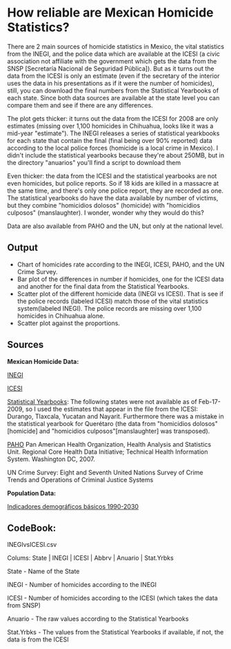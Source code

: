 ﻿How reliable are Mexican Homicide Statistics?
================================================

There are 2 main sources of homicide statistics in Mexico, the vital
statistics from the INEGI, and the police data which are available at
the ICESI (a civic association not affiliate with the
government which gets the data from the SNSP [Secretaría Nacional de Seguridad Pública]). But as it turns out the data from the ICESI is only an estimate
(even if the secretary of the interior uses the data in his presentations
as if it were the number of homicides), 
still, you can download the final numbers from the Statistical Yearbooks of 
each state. Since both data sources are available at the state level you can
compare them and see if there are any differences.

The plot gets thicker: it turns out the data from the ICESI for 2008 are only
estimates (missing over 1,100 homicides in Chihuahua, looks like it was a mid-year
"estimate"). The INEGI releases a series of statistical yearkbooks for each state
that contain the final (final being over 90% reported) data according to the local police forces (homicide is a 
local crime in Mexico). I didn't include the statistical yearbooks because they're
about 250MB, but in the directory "anuarios" you'll find a script to download them

Even thicker: the data from the ICESI and the statistical yearbooks are not even 
homicides, but police reports. So if 18 kids are killed in a massacre at the same 
time, and there's only one police report, they are recorded as one. The statistical
yearbooks do have the data available by number of victims, but they combine "homicidios
dolosos" (homicide) with "homicidios culposos" (manslaughter). I wonder, wonder why
they would do this?

Data are also available from PAHO and the UN, but only at the national level.

Output
------
* Chart of homicides rate according to the INEGI, ICESI, PAHO, and the UN Crime Survey.
* Bar plot of the differences in number if homicides, one for the ICESI data and another for the final data from the Statistical Yearbooks.
* Scatter plot of the different homicide data (INEGI vs ICESI). That is see if the police records (labeled ICESI) match those of the vital statistics system(labeled INEGI). The police records are missing over 1,100 homicides in Chihuahua alone.
* Scatter plot against the proportions.

Sources
------
__Mexican Homicide Data:__

[INEGI](http://www.inegi.org.mx/est/contenidos/espanol/proyectos/continuas/vitales/bd/mortalidad/MortalidadGeneral.asp?s=est&c=11144)

[ICESI](http://www.icesi.org.mx/documentos/estadisticas/estadisticas/denuncias_homicidio_doloso_1997_2008.xls)

[Statistical Yearbooks](http://www.inegi.org.mx/est/contenidos/espanol/sistemas/sisnav/selproy.aspx): The following states were not available as of Feb-17-2009, so I used the estimates that appear in the file from the ICESI: Durango, Tlaxcala, Yucatan and Nayarit. Furthermore there was a mistake in the statistical yearbook for Querétaro (the data from "homicidios dolosos"[homicide] and "homicidios culposos"[manslaughter] was transposed).

[PAHO](http://www.paho.org/English/SHA/coredata/tabulator/newTabulator.htm) Pan American Health Organization, Health Analysis and Statistics Unit. Regional Core Health Data Initiative; Technical Health Information System. Washington DC, 2007.

UN Crime Survey: Eight and Seventh United Nations Survey of Crime Trends and Operations of Criminal Justice Systems

__Population Data:__

[Indicadores demográficos básicos 1990-2030](http://www.conapo.gob.mx/index.php?option=com_content&view=article&id=125&Itemid=203)

CodeBook:
---------
INEGIvsICESI.csv

Colums:
State	| INEGI	| ICESI	| Abbrv	| Anuario	| Stat.Yrbks

State - Name of the State

INEGI - Number of homicides according to the INEGI

ICESI - Number of homicides according to the ICESI (which takes the data from SNSP)

Anuario - The raw values according to the Statistical Yearbooks

Stat.Yrbks - The values from the Statistical Yearbooks if available, if not, the data is from the ICESI

